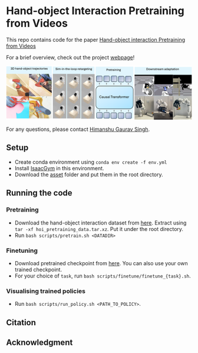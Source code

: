 # Hand-object Interaction Pretraining from Videos

This repo contains code for the paper [Hand-object interaction Pretraining from Videos](https://hopretraining.site/manuscript.pdf)

<!-- Published in the International Conference of Computer Vision and Pattern Recognition (CVPR) 2019. -->

For a brief overview, check out the project [webpage](https://hopretraining.site)!

<img src='imgs/approach.png'>


For any questions, please contact [Himanshu Gaurav Singh](https://hgaurav2k.github.io/).


## Setup

* Create conda environment using `conda env create -f env.yml`
* Install [IsaacGym](https://developer.nvidia.com/isaac-gym) in this environment. 
* Download the [asset](https://drive.google.com/drive/folders/1BE3lg8k1kssGxojtL0OkQLscSAkbpNzS?usp=sharing) folder and put them in the root directory.  

## Running the code

### Pretraining


* Download the hand-object interaction dataset from [here](https://drive.google.com/file/d/12-xghxt0rf_0xDo5SMdrRBnNr7LWJ02Y/view?usp=drive_link). Extract using `tar -xf hoi_pretraining_data.tar.xz`. Put it under the root directory. 
* Run `bash scripts/pretrain.sh <DATADIR>`

### Finetuning 


* Download pretrained checkpoint from [here](https://drive.google.com/file/d/10zYrzPK8T-1zB8dqB5o2MfK_iF0Uda_f/view?usp=sharing). You can also use your own trained checkpoint. 
* For your choice of `task`, run `bash scripts/finetune/finetune_{task}.sh`.
<!-- 
 -->

<!-- ### Sim-in-the-loop retargeting (Data generation)

* Our pretraining data is generated from videos from DexYCB  and 100DOH. The subset of videos used by us can be found [here](). 
* To generate robot trajectories from this data, run `bash folder/file.sh`  -->


<!-- ### Running baselines for comparison 

#### PPO from scratch  -->

<!-- #### DAPG,AMP  -->


### Visualising trained policies 

* Run `bash scripts/run_policy.sh <PATH_TO_POLICY>`.


## Citation 


## Acknowledgment
